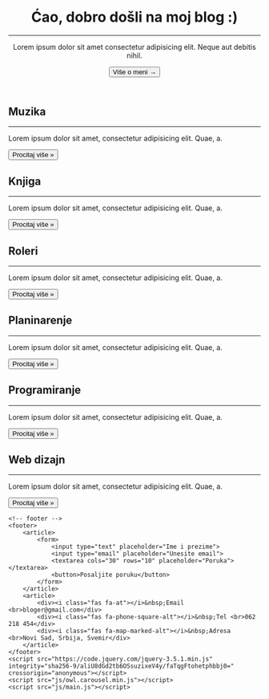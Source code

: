 <!DOCTYPE html>
<html lang="en">

<head>
    <meta charset="UTF-8">
    <meta name="viewport" content="width=device-width, initial-scale=1.0">
    <title>Bloger</title>
    <script src="https://kit.fontawesome.com/a076d05399.js"></script>
    <link rel="stylesheet" href="css/owl.carousel.min.css">
    <link rel="stylesheet" href="css/owl.theme.default.min.css">
    <link rel="stylesheet" href="css/style.css">
</head>

<body>
    <!--header-->
    <header>
        <h1>Ćao, dobro došli na moj blog :)</h1>
        <hr>
        <p>Lorem ipsum dolor sit amet consectetur adipisicing elit. Neque aut debitis nihil.</p>
        <button>Više o meni &rarr;</button>
    </header>
    <!-- blog -->
    <section class="blog">
        <article>
            <h2>Muzika</h2>
            <hr>
            <p>Lorem ipsum dolor sit amet, consectetur adipisicing elit. Quae, a.</p>
            <button>Procitaj više &raquo;</button>
        </article>
        <article>
            <h2>Knjiga</h2>
            <hr>
            <p>Lorem ipsum dolor sit amet, consectetur adipisicing elit. Quae, a.</p>
            <button>Procitaj više &raquo;</button>
        </article>
        <article>
            <h2>Roleri</h2>
            <hr>
            <p>Lorem ipsum dolor sit amet, consectetur adipisicing elit. Quae, a.</p>
            <button>Procitaj više &raquo;</button>
        </article>
        <article>
            <h2>Planinarenje</h2>
            <hr>
            <p>Lorem ipsum dolor sit amet, consectetur adipisicing elit. Quae, a.</p>
            <button>Procitaj više &raquo;</button>
        </article>
        <article>
            <h2>Programiranje</h2>
            <hr>
            <p>Lorem ipsum dolor sit amet, consectetur adipisicing elit. Quae, a.</p>
            <button>Procitaj više &raquo;</button>
        </article>
        <article>
            <h2>Web dizajn</h2>
            <hr>
            <p>Lorem ipsum dolor sit amet, consectetur adipisicing elit. Quae, a.</p>
            <button>Procitaj više &raquo;</button>
        </article>
    </section>
    <!-- slider -->
    <section class="slider">
        <div class="owl-carousel owl-theme">
            <div class="item">
                <img src="img/slide1.jpg" alt="">
            </div>
            <div class="item">
                <img src="img/slide2.jpg" alt="">
            </div>
            <div class="item">
                <img src="img/slide3.jpg" alt="">
            </div>
            <div class="item">
                <img src="img/slide4.jpg" alt="">
            </div>
            <div class="item">
                <img src="img/slide5.jpg" alt="">
            </div>
            <div class="item">
                <img src="img/slide6.jpg" alt="">
            </div>
            <div class="item">
                <img src="img/slide7.jpg" alt="">
            </div>
            <div class="item">
                <img src="img/slide8.jpg" alt="">
            </div>
            <div class="item">
                <img src="img/slide9.jpg" alt="">
            </div>
        </div>
    </section>

    <!-- footer -->
    <footer>
        <article>
            <form>
                <input type="text" placeholder="Ime i prezime">
                <input type="email" placeholder="Unesite email">
                <textarea cols="30" rows="10" placeholder="Poruka"></textarea>
                <button>Posaljite poruku</button>
            </form>
        </article>
        <article>
            <div><i class="fas fa-at"></i>&nbsp;Email <br>bloger@gmail.com</div>
            <div><i class="fas fa-phone-square-alt"></i>&nbsp;Tel <br>062 218 454</div>
            <div><i class="fas fa-map-marked-alt"></i>&nbsp;Adresa <br>Novi Sad, Srbija, Svemir</div>
        </article>
    </footer>
    <script src="https://code.jquery.com/jquery-3.5.1.min.js" integrity="sha256-9/aliU8dGd2tb6OSsuzixeV4y/faTqgFtohetphbbj0=" crossorigin="anonymous"></script>
    <script src="js/owl.carousel.min.js"></script>
    <script src="js/main.js"></script>
</body>

</html>
